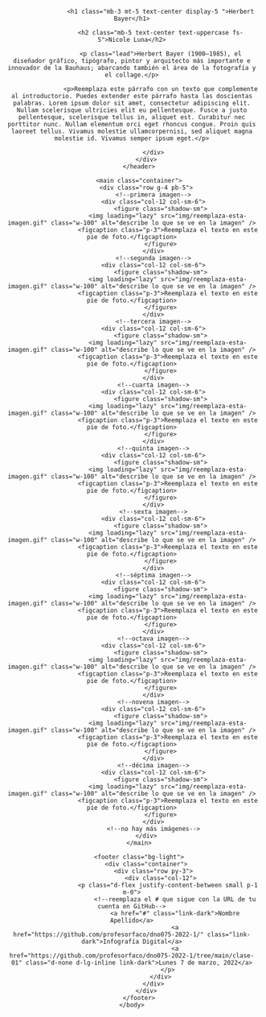 <!DOCTYPE html>
<html lang="es">
    <head>
        <meta charset="utf-8">
        <meta name="viewport" content="width=device-width, initial-scale=1">
        <link href="https://cdn.jsdelivr.net/npm/bootstrap@5.1.3/dist/css/bootstrap.min.css" rel="stylesheet" integrity="sha384-1BmE4kWBq78iYhFldvKuhfTAU6auU8tT94WrHftjDbrCEXSU1oBoqyl2QvZ6jIW3" crossorigin="anonymous" />
        <link rel="preconnect" href="https://fonts.googleapis.com" />
        <link rel="preconnect" href="https://fonts.gstatic.com" crossorigin />
        <link href="https://fonts.googleapis.com/css2?family=Work+Sans:wght@300;400;600&display=swap" rel="stylesheet" />
        <style>
            :root { --bs-font-sans-serif: "Work Sans", sans-serif; }
            @media (min-width: 992px) { header p{ text-align: justify; text-justify: inter-word; } }
        </style>
        <title>Reemplaza este título que se muestra en la ventana de tu navegador</title>
    </head>
    <body>
        <header class="container">
            <div class="row py-4">
                <div class="col-sm-11 col-md-10 col-lg-9 col-xl-8 col-xxl-7 mx-auto">

                    <h1 class="mb-3 mt-5 text-center display-5 ">Herbert Bayer</h1>

                    <h2 class="mb-5 text-center text-uppercase fs-5">Nicole Luna</h2>

                    <p class="lead">Herbert Bayer (1900–1985), el diseñador gráfico, tipógrafo, pintor y arquitecto más importante e innovador de la Bauhaus; abarcando también el área de la fotografía y el collage.</p>

                    <p>Reemplaza este párrafo con un texto que complemente al introductorio. Puedes extender este párrafo hasta las doscientas palabras. Lorem ipsum dolor sit amet, consectetur adipiscing elit. Nullam scelerisque ultricies elit eu pellentesque. Fusce a justo pellentesque, scelerisque tellus in, aliquet est. Curabitur nec porttitor nunc. Nullam elementum orci eget rhoncus congue. Proin quis laoreet tellus. Vivamus molestie ullamcorpernisi, sed aliquet magna molestie id. Vivamus semper ipsum eget.</p>

                </div>
            </div>
        </header>

        <main class="container">
            <div class="row g-4 pb-5">
                <!--primera imagen-->
                <div class="col-12 col-sm-6">
                    <figure class="shadow-sm">
                        <img loading="lazy" src="img/reemplaza-esta-imagen.gif" class="w-100" alt="describe lo que se ve en la imagen" />
                        <figcaption class="p-3">Reemplaza el texto en este pie de foto.</figcaption>
                    </figure>
                </div>
                <!--segunda imagen-->
                <div class="col-12 col-sm-6">
                    <figure class="shadow-sm">
                        <img loading="lazy" src="img/reemplaza-esta-imagen.gif" class="w-100" alt="describe lo que se ve en la imagen" />
                        <figcaption class="p-3">Reemplaza el texto en este pie de foto.</figcaption>
                    </figure>
                </div>
                <!--tercera imagen-->
                <div class="col-12 col-sm-6">
                    <figure class="shadow-sm">
                        <img loading="lazy" src="img/reemplaza-esta-imagen.gif" class="w-100" alt="describe lo que se ve en la imagen" />
                        <figcaption class="p-3">Reemplaza el texto en este pie de foto.</figcaption>
                    </figure>
                </div>
                <!--cuarta imagen-->
                <div class="col-12 col-sm-6">
                    <figure class="shadow-sm">
                        <img loading="lazy" src="img/reemplaza-esta-imagen.gif" class="w-100" alt="describe lo que se ve en la imagen" />
                        <figcaption class="p-3">Reemplaza el texto en este pie de foto.</figcaption>
                    </figure>
                </div>
                <!--quinta imagen-->
                <div class="col-12 col-sm-6">
                    <figure class="shadow-sm">
                        <img loading="lazy" src="img/reemplaza-esta-imagen.gif" class="w-100" alt="describe lo que se ve en la imagen" />
                        <figcaption class="p-3">Reemplaza el texto en este pie de foto.</figcaption>
                    </figure>
                </div>
                <!--sexta imagen-->
                <div class="col-12 col-sm-6">
                    <figure class="shadow-sm">
                        <img loading="lazy" src="img/reemplaza-esta-imagen.gif" class="w-100" alt="describe lo que se ve en la imagen" />
                        <figcaption class="p-3">Reemplaza el texto en este pie de foto.</figcaption>
                    </figure>
                </div>
                <!--séptima imagen-->
                <div class="col-12 col-sm-6">
                    <figure class="shadow-sm">
                        <img loading="lazy" src="img/reemplaza-esta-imagen.gif" class="w-100" alt="describe lo que se ve en la imagen" />
                        <figcaption class="p-3">Reemplaza el texto en este pie de foto.</figcaption>
                    </figure>
                </div>
                <!--octava imagen-->
                <div class="col-12 col-sm-6">
                    <figure class="shadow-sm">
                        <img loading="lazy" src="img/reemplaza-esta-imagen.gif" class="w-100" alt="describe lo que se ve en la imagen" />
                        <figcaption class="p-3">Reemplaza el texto en este pie de foto.</figcaption>
                    </figure>
                </div>
                <!--novena imagen-->
                <div class="col-12 col-sm-6">
                    <figure class="shadow-sm">
                        <img loading="lazy" src="img/reemplaza-esta-imagen.gif" class="w-100" alt="describe lo que se ve en la imagen" />
                        <figcaption class="p-3">Reemplaza el texto en este pie de foto.</figcaption>
                    </figure>
                </div>
                <!--décima imagen-->
                <div class="col-12 col-sm-6">
                    <figure class="shadow-sm">
                        <img loading="lazy" src="img/reemplaza-esta-imagen.gif" class="w-100" alt="describe lo que se ve en la imagen" />
                        <figcaption class="p-3">Reemplaza el texto en este pie de foto.</figcaption>
                    </figure>
                </div>
                <!--no hay más imágenes-->
            </div>
        </main>

        <footer class="bg-light">
            <div class="container">
                <div class="row py-3">
                    <div class="col-12">
                        <p class="d-flex justify-content-between small p-1 m-0">
                            <!--reemplaza el # que sigue con la URL de tu cuenta en GitHub-->
                            <a href="#" class="link-dark">Nombre Apellido</a>
                            <a href="https://github.com/profesorfaco/dno075-2022-1/" class="link-dark">Infografía Digital</a>
                            <a href="https://github.com/profesorfaco/dno075-2022-1/tree/main/clase-01" class="d-none d-lg-inline link-dark">Lunes 7 de marzo, 2022</a>
                        </p>
                    </div>
                </div>
            </div>
        </footer>
    </body>
</html>
